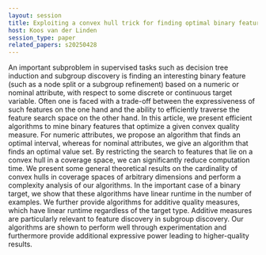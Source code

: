 ```yaml
---
layout: session
title: Exploiting a convex hull trick for finding optimal binary features
host: Koos van der Linden
session_type: paper
related_papers: s20250428
---
```


An important subproblem in supervised tasks such as decision tree induction and subgroup discovery is finding an interesting binary feature (such as a node split or a subgroup refinement) based on a numeric or nominal attribute, with respect to some discrete or continuous target variable. Often one is faced with a trade-off between the expressiveness of such features on the one hand and the ability to efficiently traverse the feature search space on the other hand. In this article, we present efficient algorithms to mine binary features that optimize a given convex quality measure. For numeric attributes, we propose an algorithm that finds an optimal interval, whereas for nominal attributes, we give an algorithm that finds an optimal value set. By restricting the search to features that lie on a convex hull in a coverage space, we can significantly reduce computation time. We present some general theoretical results on the cardinality of convex hulls in coverage spaces of arbitrary dimensions and perform a complexity analysis of our algorithms. In the important case of a binary target, we show that these algorithms have linear runtime in the number of examples. We further provide algorithms for additive quality measures, which have linear runtime regardless of the target type. Additive measures are particularly relevant to feature discovery in subgroup discovery. Our algorithms are shown to perform well through experimentation and furthermore provide additional expressive power leading to higher-quality results.
